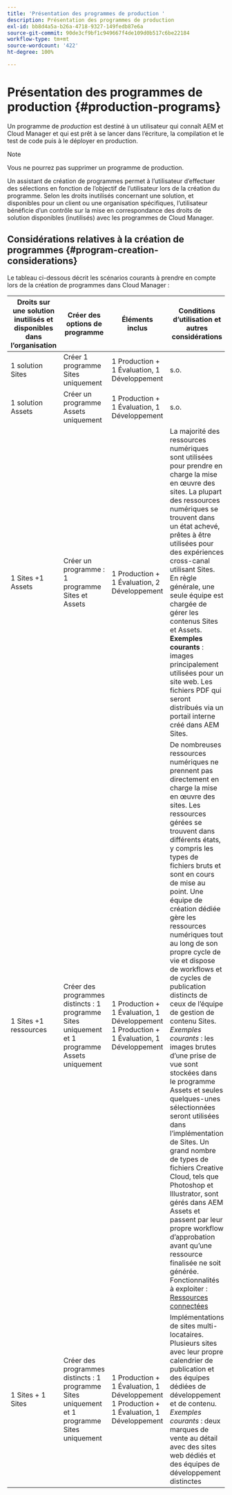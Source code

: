 ```yaml
---
title: 'Présentation des programmes de production '
description: Présentation des programmes de production
exl-id: bb8d4a5a-b26a-4718-9327-149fedb87e6a
source-git-commit: 90de3cf9bf1c949667f4de109d0b517c6be22184
workflow-type: tm+mt
source-wordcount: '422'
ht-degree: 100%

---
```


# Présentation des programmes de production {#production-programs}

Un programme de *production* est destiné à un utilisateur qui connaît AEM et Cloud Manager et qui est prêt à se lancer dans l’écriture, la compilation et le test de code puis à le déployer en production.

>[!NOTE]
>Vous ne pourrez pas supprimer un programme de production.

Un assistant de création de programmes permet à l’utilisateur d’effectuer des sélections en fonction de l’objectif de l’utilisateur lors de la création du programme. Selon les droits inutilisés concernant une solution, et disponibles pour un client ou une organisation spécifiques, l’utilisateur bénéficie d’un contrôle sur la mise en correspondance des droits de solution disponibles (inutilisés) avec les programmes de Cloud Manager.

## Considérations relatives à la création de programmes {#program-creation-considerations}

Le tableau ci-dessous décrit les scénarios courants à prendre en compte lors de la création de programmes dans Cloud Manager :

| Droits sur une solution inutilisés et disponibles dans l’organisation | Créer des options de programme | Éléments inclus | Conditions d’utilisation et autres considérations |
|--- |--- |--- |--- |
| 1 solution Sites | Créer 1 programme Sites uniquement | 1 Production + 1 Évaluation, 1 Développement | s.o. |
| 1 solution Assets | Créer un programme Assets uniquement | 1 Production + 1 Évaluation, 1 Développement | s.o. |
| 1 Sites +1 Assets | Créer un programme : 1 programme Sites et Assets | 1 Production + 1 Évaluation, 2 Développement | La majorité des ressources numériques sont utilisées pour prendre en charge la mise en œuvre des sites. La plupart des ressources numériques se trouvent dans un état achevé, prêtes à être utilisées pour des expériences cross-canal utilisant Sites. En règle générale, une seule équipe est chargée de gérer les contenus Sites et Assets. **Exemples courants** : images principalement utilisées pour un site web. Les fichiers PDF qui seront distribués via un portail interne créé dans AEM Sites. |
| 1 Sites +1 ressources | Créer des programmes distincts : 1 programme Sites uniquement et 1 programme Assets uniquement | 1 Production + 1 Évaluation, 1 Développement <br> 1 Production + 1 Évaluation, 1 Développement | De nombreuses ressources numériques ne prennent pas directement en charge la mise en œuvre des sites. Les ressources gérées se trouvent dans différents états, y compris les types de fichiers bruts et sont en cours de mise au point. Une équipe de création dédiée gère les ressources numériques tout au long de son propre cycle de vie et dispose de workflows et de cycles de publication distincts de ceux de l’équipe de gestion de contenu Sites. *Exemples courants* : les images brutes d’une prise de vue sont stockées dans le programme Assets et seules quelques-unes sélectionnées seront utilisées dans l’implémentation de Sites. Un grand nombre de types de fichiers Creative Cloud, tels que Photoshop et Illustrator, sont gérés dans AEM Assets et passent par leur propre workflow d’approbation avant qu’une ressource finalisée ne soit générée. Fonctionnalités à exploiter : [Ressources connectées](https://experienceleague.adobe.com/docs/experience-manager-cloud-service/assets/admin/use-assets-across-connected-assets-instances.html?lang=fr#overview-of-connected-assets) |
| 1 Sites + 1 Sites | Créer des programmes distincts : 1 programme Sites uniquement et 1 programme Sites uniquement | 1 Production + 1 Évaluation, 1 Développement <br> 1 Production + 1 Évaluation, 1 Développement | Implémentations de sites multi-locataires. Plusieurs sites avec leur propre calendrier de publication et des équipes dédiées de développement et de contenu. *Exemples courants* : deux marques de vente au détail avec des sites web dédiés et des équipes de développement distinctes |

